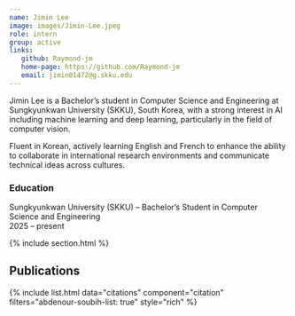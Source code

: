 ```yaml
---
name: Jimin Lee
image: images/Jimin-Lee.jpeg
role: intern
group: active
links:
   github: Raymond-jm
   home-page: https://github.com/Raymond-jm
   email: jimin01472@g.skku.edu
---
```


Jimin Lee is a Bachelor’s student in Computer Science and Engineering at Sungkyunkwan University (SKKU), South Korea, with a strong interest in AI including machine learning and deep learning, particularly in the field of computer vision.

Fluent in Korean, actively learning English and French to enhance the ability to collaborate in international research environments and communicate technical ideas across cultures.


### Education
Sungkyunkwan University (SKKU) – Bachelor’s Student in Computer Science and Engineering <br>
2025 – present


{% include section.html %}
## Publications

{% include list.html data="citations" component="citation" filters="abdenour-soubih-list: true" style="rich" %}